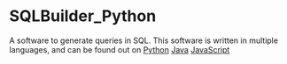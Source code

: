 # SQLBuilder_Python
A software to generate queries in SQL. This software is written in multiple languages, and can be found out on [Python](https://github.com/trishantpahwa/SQLBuilder_Python)
[Java](https://github.com/trishantpahwa/SQLBuilder_Java)
[JavaScript](https://github.com/trishantpahwa/SQLBuilder_NodeJS)
